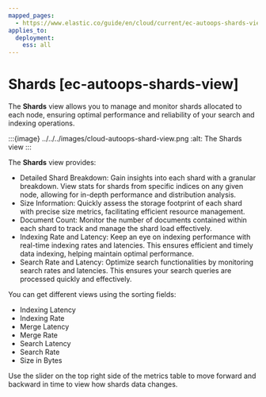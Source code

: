 ```yaml
---
mapped_pages:
  - https://www.elastic.co/guide/en/cloud/current/ec-autoops-shards-view.html
applies_to:
  deployment:
    ess: all
---
```


# Shards [ec-autoops-shards-view]

The **Shards** view allows you to manage and monitor shards allocated to each node, ensuring optimal performance and reliability of your search and indexing operations.

:::{image} ../../../images/cloud-autoops-shard-view.png
:alt: The Shards view
:::

The **Shards** view provides:

* Detailed Shard Breakdown: Gain insights into each shard with a granular breakdown. View stats for shards from specific indices on any given node, allowing for in-depth performance and distribution analysis.
* Size Information: Quickly assess the storage footprint of each shard with precise size metrics, facilitating efficient resource management.
* Document Count: Monitor the number of documents contained within each shard to track and manage the shard load effectively.
* Indexing Rate and Latency: Keep an eye on indexing performance with real-time indexing rates and latencies. This ensures efficient and timely data indexing, helping maintain optimal performance.
* Search Rate and Latency: Optimize search functionalities by monitoring search rates and latencies. This ensures your search queries are processed quickly and effectively.

You can get different views using the sorting fields:

* Indexing Latency
* Indexing Rate
* Merge Latency
* Merge Rate
* Search Latency
* Search Rate
* Size in Bytes

Use the slider on the top right side of the metrics table to move forward and backward in time to view how shards data changes.

